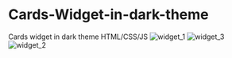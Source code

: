 # Cards-Widget-in-dark-theme
Cards widget in dark theme  HTML/CSS/JS
![widget_1](https://github.com/Alex-Stranger-Dev/Cards-Widget-in-dark-theme/assets/118556086/5e93decb-c40f-40bd-abe4-912efeaf931d)
![widget_3](https://github.com/Alex-Stranger-Dev/Cards-Widget-in-dark-theme/assets/118556086/7bc831f9-cc99-4e8d-a542-0313b9700e30)
![widget_2](https://github.com/Alex-Stranger-Dev/Cards-Widget-in-dark-theme/assets/118556086/27ae4e40-0baa-4cab-8001-48b67a3c1fd3)
